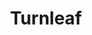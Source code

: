 ---
title: Turnleaf
phone: (408) 378-9138
website: http://www.turnleaf-apts.com/
management: FF Properties LP
tags: []
---